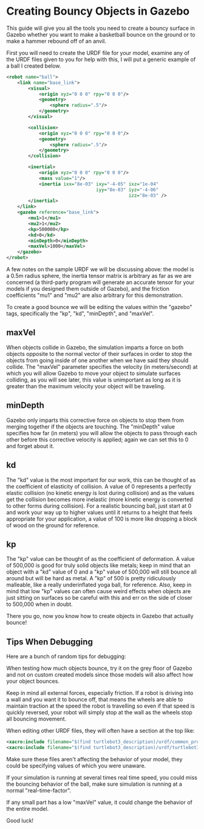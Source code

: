 # Creating Bouncy Objects in Gazebo

This guide will give you all the tools you need to create a bouncy surface in Gazebo whether you want to make a basketball bounce on the ground or to make a hammer rebound off of an anvil.

First you will need to create the URDF file for your model, examine any of the URDF files given to you for help with this, I will put a generic example of a ball I created below.

```xml
<robot name="ball">
    <link name="base_link">
        <visual>
            <origin xyz="0 0 0" rpy="0 0 0"/>
            <geometry>
                <sphere radius=".5"/>
            </geometry>
        </visual>

        <collision>
            <origin xyz="0 0 0" rpy="0 0 0"/>
            <geometry>
                <sphere radius=".5"/>
            </geometry>
        </collision>

        <inertial>
            <origin xyz="0 0 0" rpy="0 0 0"/>
            <mass value="1"/>
            <inertia ixx="8e-03" ixy="-4-05" ixz="1e-04"
                                 iyy="8e-03" iyz="-4-06"
                                             izz="8e-03" />
        </inertial>
    </link>
    <gazebo reference="base_link">
        <mu1>1</mu1>
        <mu2>1</mu2>
        <kp>500000</kp>
        <kd>0</kd>
        <minDepth>0</minDepth>
        <maxVel>1000</maxVel>
    </gazebo>
</robot>
```

A few notes on the sample URDF we will be discussing above: the model is a 0.5m radius sphere, the inertia tensor matrix is arbitrary as far as we are concerned (a third-party program will generate an accurate tensor for your models if you designed them outside of Gazebo), and the friction coefficients "mu1" and "mu2" are also arbitrary for this demonstration.

To create a good bounce we will be editing the values within the "gazebo" tags, specifically the "kp", "kd", "minDepth", and "maxVel".

## maxVel
When objects collide in Gazebo, the simulation imparts a force on both objects opposite to the normal vector of their surfaces in order to stop the objects from going inside of one another when we have said they should collide. The "maxVel" parameter specifies the velocity (in meters/second) at which you will allow Gazebo to move your object to simulate surfaces colliding, as you will see later, this value is unimportant as long as it is greater than the maximum velocity your object will be traveling.

## minDepth
Gazebo only imparts this corrective force on objects to stop them from merging together if the objects are touching. The "minDepth" value specifies how far (in meters) you will allow the objects to pass through each other before this corrective velocity is applied; again we can set this to 0 and forget about it.

## kd
The "kd" value is the most important for our work, this can be thought of as the coefficient of elasticity of collision. A value of 0 represents a perfectly elastic collision (no kinetic energy is lost during collision) and as the values get the collision becomes more inelastic (more kinetic energy is converted to other forms during collision). For a realistic bouncing ball, just start at 0 and work your way up to higher values until it returns to a height that feels appropriate for your application, a value of 100 is more like dropping a block of wood on the ground for reference.

## kp
The "kp" value can be thought of as the coefficient of deformation. A value of 500,000 is good for truly solid objects like metals; keep in mind that an object with a "kd" value of 0 and a "kp" value of 500,000 will still bounce all around but will be hard as metal. A "kp" of 500 is pretty ridiculously malleable, like a really underinflated yoga ball, for reference. Also, keep in mind that low "kp" values can often cause weird effects when objects are just sitting on surfaces so be careful with this and err on the side of closer to 500,000 when in doubt.

There you go, now you know how to create objects in Gazebo that actually bounce!

## Tips When Debugging
Here are a bunch of random tips for debugging:

When testing how much objects bounce, try it on the grey floor of Gazebo and not on custom created models since those models will also affect how your object bounces.

Keep in mind all external forces, especially friction. If a robot is driving into a wall and you want it to bounce off, that means the wheels are able to maintain traction at the speed the robot is travelling so even if that speed is quickly reversed, your robot will simply stop at the wall as the wheels stop all bouncing movement.

When editing other URDF files, they will often have a section at the top like:

```xml
<xacro:include filename="$(find turtlebot3_description)/urdf/common_properties.xacro"/>
<xacro:include filename="$(find turtlebot3_description)/urdf/turtlebot3_waffle.gazebo.xacro"/>
```

Make sure these files aren't affecting the behavior of your model, they could be specifying values of which you were unaware.

If your simulation is running at several times real time speed, you could miss the bouncing behavior of the ball, make sure simulation is running at a normal "real-time-factor".

If any small part has a low "maxVel" value, it could change the behavior of the entire model.

Good luck!